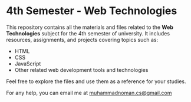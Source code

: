 # 4th Semester - Web Technologies

This repository contains all the materials and files related to the **Web Technologies** subject for the 4th semester of university. It includes resources, assignments, and projects covering topics such as:

- HTML
- CSS
- JavaScript
- Other related web development tools and technologies

Feel free to explore the files and use them as a reference for your studies.

For any help, you can email me at <a href="mailto:muhammadnoman.cs@gmail.com">muhammadnoman.cs@gmail.com</a>

